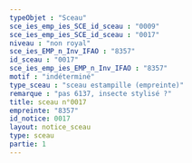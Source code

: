 ```yaml
---
typeObjet : "Sceau"
sce_ies_emp_ies_SCE_id_sceau : "0009"
sce_ies_emp_ies_SCE_id_sceau : "0017"
niveau : "non royal"
sce_ies_EMP_n_Inv_IFAO : "8357"
id_sceau : "0017"
sce_ies_emp_ies_EMP_n_Inv_IFAO : "8357"
motif : "indéterminé"
type_sceau : "sceau estampille (empreinte)"
remarque : "pas 6137, insecte stylisé ?"
title: sceau n°0017
empreinte: "8357"
id_notice: 0017
layout: notice_sceau
type: sceau
partie: 1
---
```

